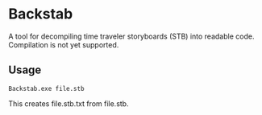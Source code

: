 # Backstab

A tool for decompiling time traveler storyboards (STB) into readable code. Compilation is not yet supported. 

## Usage
    Backstab.exe file.stb
This creates file.stb.txt from file.stb.